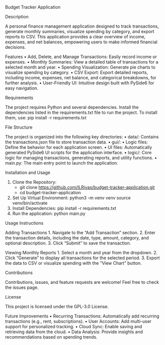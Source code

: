 Budget Tracker Application

Description

A personal finance management application designed to track transactions, generate monthly summaries, visualize spending by category, and export reports to CSV. This application provides a clear overview of income, expenses, and net balances, empowering users to make informed financial decisions.

Features
	•	Add, Delete, and Manage Transactions: Easily record income or expenses.
	•	Monthly Summaries: View a detailed table of transactions for a selected month and year.
	•	Spending Visualization: Generate pie charts to visualize spending by category.
	•	CSV Export: Export detailed reports, including income, expenses, net balance, and categorical breakdowns, for further analysis.
	•	User-Friendly UI: Intuitive design built with PySide6 for easy navigation.

Requirements

The project requires Python and several dependencies. Install the dependencies listed in the requirements.txt file to run the project. To install them, use:
    pip install -r requirements.txt

File Structure


The project is organized into the following key directories:
	•	data/: Contains the transactions.json file to store transaction data.
	•	gui/:
	•	Logic files: Define the behavior for each application screen.
	•	UI files: Automatically generated PySide6 UI scripts for the application interface.
	•	logic/: Core logic for managing transactions, generating reports, and utility functions.
	•	main.py: The main entry point to launch the application.


    
Installation and Usage
 1.	Clone the Repository:
    - git clone https://github.com/ILRivas/budget-tracker-application.git 
    - cd budget-tracker-application
 2.	Set Up Virtual Environment:
    python3 -m venv venv
    source venv/bin/activate
 3. Install Dependencies:
    pip install -r requirements.txt
 4. Run the application:
    python main.py

Usage Instructions

Adding Transactions
	1.	Navigate to the “Add Transaction” section.
	2.	Enter the transaction details, including the date, type, amount, category, and optional description.
	3.	Click “Submit” to save the transaction.

Viewing Monthly Reports
	1.	Select a month and year from the dropdown.
	2.	Click “Generate” to display all transactions for the selected period.
	3.	Export the data to CSV or visualize spending with the “View Chart” button.


Contributions

Contributions, issues, and feature requests are welcome! Feel free to check the issues page.


License

This project is licensed under the GPL-3.0 License.

Future Improvements
	•	Recurring Transactions: Automatically add recurring transactions (e.g., rent, subscriptions).
	•	User Accounts: Add multi-user support for personalized tracking.
	•	Cloud Sync: Enable saving and retrieving data from the cloud.
	•	Data Analysis: Provide insights and recommendations based on spending trends.

